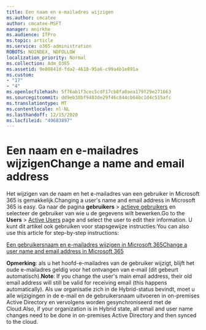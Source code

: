 ```yaml
---
title: Een naam en e-mailadres wijzigen
ms.author: cmcatee
author: cmcatee-MSFT
manager: mnirkhe
ms.audience: ITPro
ms.topic: article
ms.service: o365-administration
ROBOTS: NOINDEX, NOFOLLOW
localization_priority: Normal
ms.collection: Adm_O365
ms.assetid: 9e00841d-fda2-4610-95a6-c99a4b1e891a
ms.custom:
- "17"
- "4"
ms.openlocfilehash: 5f76ab1f3cec5cdf17cb8fa0aea179f29e271663
ms.sourcegitcommit: dd9eb38bf9403de29f46c844cb64bc1d4c515afc
ms.translationtype: MT
ms.contentlocale: nl-NL
ms.lasthandoff: 12/15/2020
ms.locfileid: "49683897"
---
```

# <a name="change-a-name-and-email-address"></a><span data-ttu-id="4fea5-102">Een naam en e-mailadres wijzigen</span><span class="sxs-lookup"><span data-stu-id="4fea5-102">Change a name and email address</span></span>

<span data-ttu-id="4fea5-103">Het wijzigen van de naam en het e-mailadres van een gebruiker in Microsoft 365 is gemakkelijk.</span><span class="sxs-lookup"><span data-stu-id="4fea5-103">Changing a user's name and email address in Microsoft 365 is easy.</span></span> <span data-ttu-id="4fea5-104">Ga naar de pagina **gebruikers** \> [actieve gebruikers](https://go.microsoft.com/fwlink/p/?linkid=834822) en selecteer de gebruiker van wie u de gegevens wilt bewerken.</span><span class="sxs-lookup"><span data-stu-id="4fea5-104">Go to the **Users** \> [Active Users](https://go.microsoft.com/fwlink/p/?linkid=834822) page and select the user to edit their information.</span></span> <span data-ttu-id="4fea5-105">U kunt dit artikel ook gebruiken voor stapsgewijze instructies:</span><span class="sxs-lookup"><span data-stu-id="4fea5-105">You can also use this article for step-by-step instructions:</span></span>
  
[<span data-ttu-id="4fea5-106">Een gebruikersnaam en e-mailadres wijzigen in Microsoft 365</span><span class="sxs-lookup"><span data-stu-id="4fea5-106">Change a user name and email address in Microsoft 365</span></span>](https://docs.microsoft.com/microsoft-365/admin/add-users/change-a-user-name-and-email-address)
  
 <span data-ttu-id="4fea5-107">**Opmerking**: als u het hoofd-e-mailadres van de gebruiker wijzigt, blijft het oude e-mailadres geldig voor het ontvangen van e-mail (dit gebeurt automatisch).</span><span class="sxs-lookup"><span data-stu-id="4fea5-107">**Note**: If you change the user's main email address, their old email address will still be valid for receiving email (this happens automatically).</span></span> <span data-ttu-id="4fea5-108">Als uw organisatie zich in de Hybrid-status bevindt, moet u alle wijzigingen in de e-mail en de gebruikersnaam uitvoeren in on-premises Active Directory en vervolgens worden gesynchroniseerd met de Cloud.</span><span class="sxs-lookup"><span data-stu-id="4fea5-108">Also, if your organization is in Hybrid state, all email and user name changes need to be done in on-premises Active Directory and then synced to the cloud.</span></span>